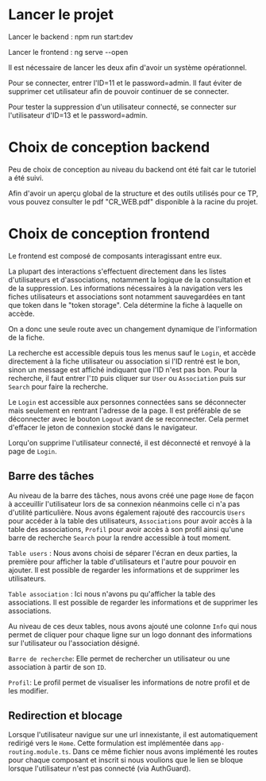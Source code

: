 # Lancer le projet #

Lancer le backend : npm run start:dev

Lancer le frontend : ng serve --open

Il est nécessaire de lancer les deux afin d'avoir un système opérationnel.

Pour se connecter, entrer l'ID=11 et le password=admin. Il faut éviter de supprimer cet utilisateur afin de pouvoir continuer de se connecter.

Pour tester la suppression d'un utilisateur connecté, se connecter sur l'utilisateur d'ID=13 et le password=admin.


# Choix de conception backend #

Peu de choix de conception au niveau du backend ont été fait car le tutoriel a été suivi.

Afin d'avoir un aperçu global de la structure et des outils utilisés pour ce TP, vous pouvez consulter le pdf "CR_WEB.pdf" disponible à la racine du projet.

# Choix de conception frontend #

Le frontend est composé de composants interagissant entre eux.

La plupart des interactions s'effectuent directement dans les listes d'utilisateurs et d'associations, notamment la logique de la consultation et de la suppression. Les informations nécessaires à la navigation vers les fiches utilisateurs et associations sont notamment sauvegardées en tant que token dans le "token storage". Cela détermine la fiche à laquelle on accède.

On a donc une seule route avec un changement dynamique de l'information de la fiche.

La recherche est accessible depuis tous les menus sauf le `Login`, et accède directement à la fiche utilisateur ou association si l'ID rentré est le bon, sinon un message est affiché indiquant que l'ID n'est pas bon. Pour la recherche, il faut entrer l'`ID` puis cliquer sur `User` ou `Association` puis sur `Search` pour faire la recherche.

Le `Login` est accessible aux personnes connectées sans se déconnecter mais seulement en rentrant l'adresse de la page. Il est préférable de se déconnecter avec le bouton `Logout` avant de se reconnecter. Cela permet d'effacer le jeton de connexion stocké dans le navigateur.

Lorqu'on supprime l'utilisateur connecté, il est déconnecté et renvoyé à la page de `Login`.

## Barre des tâches ##

Au niveau de la barre des tâches, nous avons créé une page `Home` de façon à acceuillir l'utilisateur lors de sa connexion néanmoins celle ci n'a pas d'utilité particulière.
Nous avons également rajouté des raccourcis `Users` pour accéder à la table des utilisateurs, `Associations` pour avoir accès à la table des associations, `Profil` pour avoir accès à son profil ainsi qu'une barre de recherche `Search` pour la rendre accessible à tout moment.

`Table users` : Nous avons choisi de séparer l'écran en deux parties, la première pour afficher la table d'utilisateurs et l'autre pour pouvoir en ajouter. Il est possible de regarder les informations et de supprimer les utilisateurs.

`Table association` : Ici nous n'avons pu qu'afficher la table des associations. Il est possible de regarder les informations et de supprimer les associations.

Au niveau de ces deux tables, nous avons ajouté une colonne `Info` qui nous permet de cliquer pour chaque ligne sur un logo donnant des informations sur l'utilisateur ou l'association désigné.

`Barre de recherche`: Elle permet de rechercher un utilisateur ou une association à partir de son `ID`.

`Profil`: Le profil permet de visualiser les informations de notre profil et de les modifier.

## Redirection et blocage ##

Lorsque l'utilisateur navigue sur une url innexistante, il est automatiquement redirigé vers le `Home`. Cette formulation est implémentée dans `app-routing.module.ts`. Dans ce même fichier nous avons implémenté les routes pour chaque composant et inscrit si nous voulions que le lien se bloque lorsque l'utilisateur n'est pas connecté (via AuthGuard).


